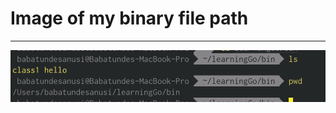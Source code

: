 # Image of my binary file path

---
![Bin Folder structure screenshot](https://github.com/tunedev/hello-go/blob/main/bin_dir-screenshot.png?raw=true)
